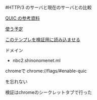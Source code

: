 #HTTP/3 のサーバと現在のサーバとの比較

[QUIC の参考資料](https://asnokaze.hatenablog.com/entry/2018/10/31/020215)

[使う予定](https://github.com/ngtcp2/ngtcp2)

[このテンプレを検証用に読み込ませる](https://colorlib.com/wp/template/transcend/)

ドメイン
- nbc2.shinonomenet.ml


chromeで
chrome://flags/#enable-quic

を忘れない


検証はchromeのシークレットタブで行った

